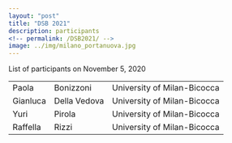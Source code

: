 ```yaml
---
layout: "post"
title: "DSB 2021"
description: participants
<!-- permalink: /DSB2021/ -->
image: ../img/milano_portanuova.jpg
---
```


List of participants on November 5, 2020

|    |                      |  |
|:-----------|---------|------------|
| Paola | Bonizzoni     | University of Milan-Bicocca |
| Gianluca | Della Vedova     | University of Milan-Bicocca |
| Yuri | Pirola     | University of Milan-Bicocca |
| Raffella | Rizzi     | University of Milan-Bicocca |